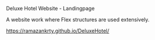 Deluxe Hotel Website - Landingpage

A website work where Flex structures are used extensively.

https://ramazankrty.github.io/DeluxeHotel/
